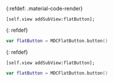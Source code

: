 {:refdef: .material-code-render}
~~~~~~~~~~~~objective_c
[self.view addSubView:flatButton];
~~~~~~~~~~~~
{: refdef}
~~~~~~~~~~~~swift
var flatButton = MDCFlatButton.button()
~~~~~~~~~~~~
{: refdef}

<div class="material-code-render">

~~~objective_c
[self.view addSubView:flatButton];
~~~
~~~swift
var flatButton = MDCFlatButton.button()
~~~

</div>

